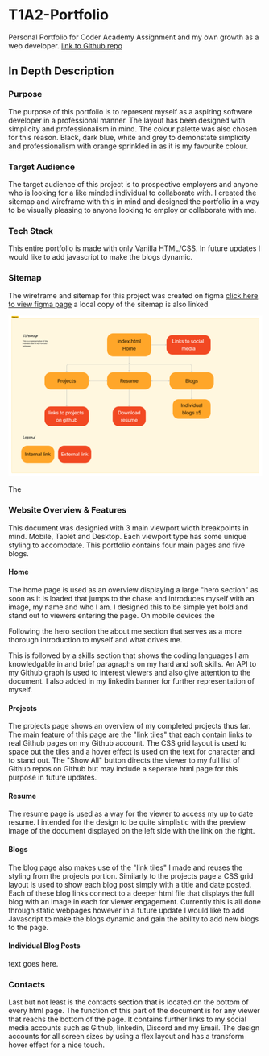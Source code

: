 # T1A2-Portfolio

Personal Portfolio for Coder Academy Assignment and my own growth as a web developer. [link to Github repo](https://github.com/Reyleth/T1A2-Portfolio)

## In Depth Description

### Purpose

The purpose of this portfolio is to represent myself as a aspiring software developer in a professional manner. The layout has been designed with simplicity and professionalism in mind. The colour palette was also chosen for this reason. Black, dark blue, white and grey to demonstate simplicity and professionalism with orange sprinkled in as it is my favourite colour.

### Target Audience

The target audience of this project is to prospective employers and anyone who is looking for a like minded individual to collaborate with. I created the sitemap and wireframe with this in mind and designed the portfolio in a way to be visually pleasing to anyone looking to employ or collaborate with me.

### Tech Stack

This entire portfolio is made with only Vanilla HTML/CSS. In future updates I would like to add javascript to make the blogs dynamic.

### Sitemap

The wireframe and sitemap for this project was created on figma [click here to view figma page](https://www.figma.com/file/rZXdfGsApolNkm1b2iYUX0/Portfolio-Wireframe?type=whiteboard&node-id=0%3A1&t=HzAj9ajFPSizoi3d-1) a local copy of the sitemap is also linked <!-- insert link here -->

![Sitemap](./docs/sitemap.png)

The 


### Website Overview & Features

This document was designied with 3 main viewport width breakpoints in mind. Mobile, Tablet and Desktop. Each viewport type has some unique styling to accomodate. This portfolio contains four main pages and five blogs.

#### Home

<!-- hero image here -->

The home page is used as an overview displaying a large "hero section" as soon as it is loaded that jumps to the chase and introduces myself with an image, my name and who I am. I designed this to be simple yet bold and stand out to viewers entering the page. On mobile devices the 

<!-- about me image here -->

Following the hero section the about me section that serves as a more thorough introduction to myself and what drives me. 

<!-- skills image here -->

This is followed by a skills section that shows the coding languages I am knowledgable in and brief paragraphs on my hard and soft skills. An API to my Github graph is used to interest viewers and also give attention to the document. I also added in my linkedin banner for further representation of myself.

#### Projects

<!-- projects image here -->

The projects page shows an overview of my completed projects thus far. The main feature of this page are the "link tiles" that each contain links to real Github pages on my Github account. The CSS grid layout is used to space out the tiles and a hover effect is used on the text for character and to stand out. The "Show All" button directs the viewer to my full list of Github repos on Github but may include a seperate html page for this purpose in future updates.

#### Resume

<!-- resume image here -->

The resume page is used as a way for the viewer to access my up to date resume. I intended for the design to be quite simplistic with the preview image of the document displayed on the left side with the link on the right.

#### Blogs

<!-- blogs image here -->

The blog page also makes use of the "link tiles" I made and reuses the styling from the projects portion. Similarly to the projects page a CSS grid layout is used to show each blog post simply with a title and date posted. Each of these blog links connect to a deeper html file that displays the full blog with an image in each for viewer engagement. Currently this is all done through static webpages however in a future update I would like to add Javascript to make the blogs dynamic and gain the ability to add new blogs to the page.

#### Individual Blog Posts

<!-- image here -->

text goes here.

### Contacts

<!-- contacts image here -->

Last but not least is the contacts section that is located on the bottom of every html page. The function of this part of the document is for any viewer that reachs the bottom of the page. It contains further links to my social media accounts such as Github, linkedin, Discord and my Email. The design accounts for all screen sizes by using a flex layout and has a transform hover effect for a nice touch.
